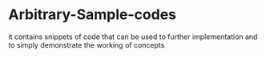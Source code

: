 # Arbitrary-Sample-codes
it contains snippets of code that can be used to further implementation and to simply demonstrate the working of concepts  
